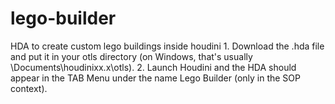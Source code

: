 # lego-builder
HDA to create custom lego buildings inside houdini
    1. Download the .hda file and put it in your otls directory (on Windows, that's usually \Documents\houdinixx.x\otls).
    2. Launch Houdini and the HDA should appear in the TAB Menu under the name Lego Builder (only in the SOP context).
